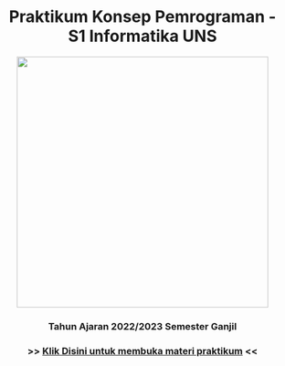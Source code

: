 <h1 align="center"> Praktikum Konsep Pemrograman - S1 Informatika UNS </h1>
<p align ="center">  <img width = "440" height "248" src = "https://github.com/XnoahR/KP2022/blob/main/Material/440x248.png" </p>
<h3 align="center"> Tahun Ajaran 2022/2023 Semester Ganjil </h3>
<h3 align ="center">  >> <a align = "center" href = "https://github.com/XnoahR/KP2022/blob/main/DaftarMateri.md"> <span align="center">Klik Disini untuk membuka materi praktikum</span></a> << </h3>
